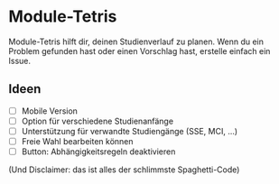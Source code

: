 # Module-Tetris  
Module-Tetris hilft dir, deinen Studienverlauf zu planen. Wenn du ein Problem gefunden hast oder einen Vorschlag hast, erstelle einfach ein Issue.

## Ideen  
- [ ] Mobile Version  
- [ ] Option für verschiedene Studienanfänge  
- [ ] Unterstützung für verwandte Studiengänge (SSE, MCI, ...)
- [ ] Freie Wahl bearbeiten können
- [ ] Button: Abhängigkeitsregeln deaktivieren

(Und Disclaimer: das ist alles der schlimmste Spaghetti-Code)
